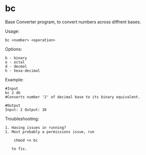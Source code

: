 bc
==

Base Converter program, to convert numbers across diffrent bases.

Usage:

	bc <number> <operation>

Options:

	b - binary
	o - octal 
	d - decmal
	h - hexa-decimal

Example:

	#Input
	bc 2 db 
	#Converts number '2' of decimal base to its binary equivalent.

	#Output
	Input: 2 Output: 10	

Troubleshooting:

	1. Having issues in running?
	1. Most probably a permissions issue, run

		chmod +x bc

	   to fix.


